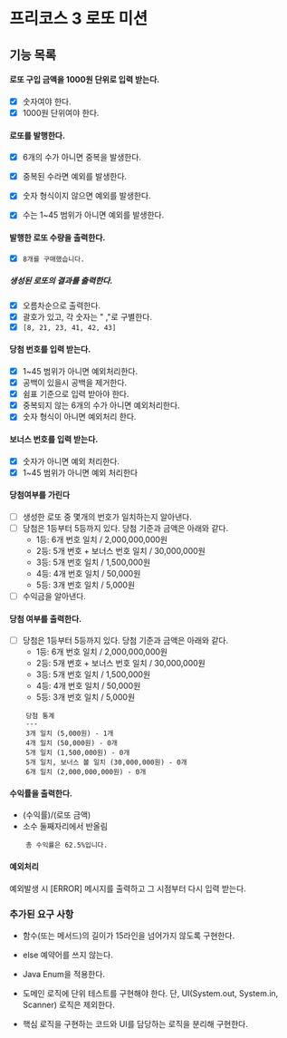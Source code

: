 # 프리코스 3 로또 미션

## 기능 목록 

#### 로또 구입 금액을 1000원 단위로 입력 받는다.

- [x] 숫자여야 한다.
- [x] 1000원 단위여야 한다.

#### 로또를 발행한다.

- [x] 6개의 수가 아니면 중복을 발생한다.

- [x] 중복된 수라면 예외를 발생한다.
- [x] 숫자 형식이지 않으면 예외를 발생한다.
- [x] 수는 1~45 범위가 아니면 예외를 발생한다.

#### 발행한 로또 수량을 출력한다.

- [x] `8개를 구매했습니다.`

##### 생성된 로또의 결과를 출력한다.

- [x] 오름차순으로 출력한다.
- [x] 괄호가 있고, 각 숫자는 " ,"로 구별한다. 
- [x] `[8, 21, 23, 41, 42, 43]`

#### 당첨 번호를 입력 받는다.
- [x] 1~45 범위가 아니면 예외처리한다.
- [x] 공백이 있을시 공백을 제거한다.
- [x] 쉼표 기준으로 입력 받아야 한다.
- [x] 중복되지 않는 6개의 수가 아니면 예외처리한다.
- [x] 숫자 형식이 아니면 예외처리 한다.

#### 보너스 번호를 입력 받는다.
- [x] 숫자가 아니면 예외 처리한다.
- [x] 1~45 범위가 아니면 예외 처리한다

#### 당첨여부를 가린다
- [ ] 생성한 로또 중 몇개의 번호가 일치하는지 알아낸다.
- [ ] 당첨은 1등부터 5등까지 있다. 당첨 기준과 금액은 아래와 같다.
    - 1등: 6개 번호 일치 / 2,000,000,000원
    - 2등: 5개 번호 + 보너스 번호 일치 / 30,000,000원
    - 3등: 5개 번호 일치 / 1,500,000원
    - 4등: 4개 번호 일치 / 50,000원
    - 5등: 3개 번호 일치 / 5,000원
- [ ] 수익금을 알아낸다.

#### 당첨 여부를 출력한다.
- [ ] 당첨은 1등부터 5등까지 있다. 당첨 기준과 금액은 아래와 같다.
  - 1등: 6개 번호 일치 / 2,000,000,000원
  - 2등: 5개 번호 + 보너스 번호 일치 / 30,000,000원
  - 3등: 5개 번호 일치 / 1,500,000원
  - 4등: 4개 번호 일치 / 50,000원
  - 5등: 3개 번호 일치 / 5,000원
``` 
    당첨 통계
    ---
    3개 일치 (5,000원) - 1개
    4개 일치 (50,000원) - 0개
    5개 일치 (1,500,000원) - 0개
    5개 일치, 보너스 볼 일치 (30,000,000원) - 0개
    6개 일치 (2,000,000,000원) - 0개
```


#### 수익률을 출력한다.
- (수익률)/(로또 금액)
- 소수 둘째자리에서 반올림
```
    총 수익률은 62.5%입니다.
```

#### 예외처리 
예외발생 시 [ERROR] 메시지를 출력하고 그 시점부터 다시 입력 받는다.



### 추가된 요구 사항

- 함수(또는 메서드)의 길이가 15라인을 넘어가지 않도록 구현한다.

- else 예약어를 쓰지 않는다.

- Java Enum을 적용한다.

- 도메인 로직에 단위 테스트를 구현해야 한다. 단, UI(System.out, System.in, Scanner) 로직은 제외한다.

- 핵심 로직을 구현하는 코드와 UI를 담당하는 로직을 분리해 구현한다.

  